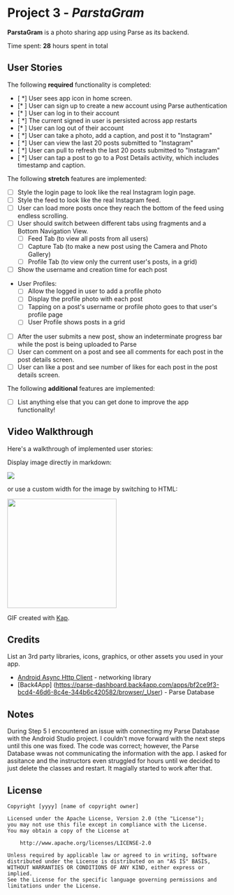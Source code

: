 # Project 3 - *ParstaGram*

**ParstaGram** is a photo sharing app using Parse as its backend.

Time spent: **28** hours spent in total

## User Stories

The following **required** functionality is completed:

- [ *] User sees app icon in home screen.
- [* ] User can sign up to create a new account using Parse authentication
- [* ] User can log in to their account
- [ *] The current signed in user is persisted across app restarts
- [* ] User can log out of their account
- [ *] User can take a photo, add a caption, and post it to "Instagram"
- [ *] User can view the last 20 posts submitted to "Instagram"
- [ *] User can pull to refresh the last 20 posts submitted to "Instagram"
- [ *] User can tap a post to go to a Post Details activity, which includes timestamp and caption.

The following **stretch** features are implemented:

- [ ] Style the login page to look like the real Instagram login page.
- [ ] Style the feed to look like the real Instagram feed.
- [ ] User can load more posts once they reach the bottom of the feed using endless scrolling.
- [ ] User should switch between different tabs using fragments and a Bottom Navigation View.
  - [ ] Feed Tab (to view all posts from all users)
  - [ ] Capture Tab (to make a new post using the Camera and Photo Gallery)
  - [ ] Profile Tab (to view only the current user's posts, in a grid)
- [ ] Show the username and creation time for each post
- User Profiles:
  - [ ] Allow the logged in user to add a profile photo
  - [ ] Display the profile photo with each post
  - [ ] Tapping on a post's username or profile photo goes to that user's profile page
  - [ ] User Profile shows posts in a grid
- [ ] After the user submits a new post, show an indeterminate progress bar while the post is being uploaded to Parse
- [ ] User can comment on a post and see all comments for each post in the post details screen.
- [ ] User can like a post and see number of likes for each post in the post details screen.

The following **additional** features are implemented:

- [ ] List anything else that you can get done to improve the app functionality!

## Video Walkthrough

Here's a walkthrough of implemented user stories:

Display image directly in markdown:

![](https://github.com/shaniyaclement/FBU-Parstagram/raw/master/Parsta.gif)

or use a custom width for the image by switching to HTML:

<img src="https://github.com/shaniyaclement/FBU-Parstagram/raw/master/Parsta.gif" width="250" />

GIF created with [Kap](https://getkap.co/).

## Credits

List an 3rd party libraries, icons, graphics, or other assets you used in your app.

- [Android Async Http Client](http://loopj.com/android-async-http/) - networking library
- [Back4App] (https://parse-dashboard.back4app.com/apps/bf2ce9f3-bcd4-46d6-8c4e-344b6c420582/browser/_User) - Parse Database


## Notes

During Step 5 I encountered an issue with connecting my Parse Database with the Android Studio project. I couldn't move forward with the next steps until this one was fixed. The code was correct; however, the Parse Database wwas not communicating the information with the app. I asked for assitance and the instructors even struggled for hours until we decided to just delete the classes and restart. It magially started to work after that.
## License

    Copyright [yyyy] [name of copyright owner]

    Licensed under the Apache License, Version 2.0 (the "License");
    you may not use this file except in compliance with the License.
    You may obtain a copy of the License at

        http://www.apache.org/licenses/LICENSE-2.0

    Unless required by applicable law or agreed to in writing, software
    distributed under the License is distributed on an "AS IS" BASIS,
    WITHOUT WARRANTIES OR CONDITIONS OF ANY KIND, either express or implied.
    See the License for the specific language governing permissions and
    limitations under the License.
